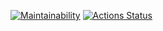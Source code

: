 [![Maintainability](https://api.codeclimate.com/v1/badges/a99a88d28ad37a79dbf6/maintainability)](https://codeclimate.com/github/codeclimate/codeclimate/maintainability)
[![Actions Status](https://github.com/MukhammedDinaev/python-project-lvl1/workflows/hexlet-check/badge.svg)](https://github.com/MukhammedDinaev/python-project-lvl1/actions)

<script id="asciicast-BB5E5u91ae6OXQ8OCE3jkA8gJ" src="https://asciinema.org/a/BB5E5u91ae6OXQ8OCE3jkA8gJ.js" async></script>
